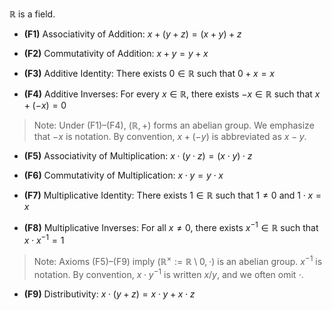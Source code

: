 $\mathbb{R}$ is a field.

- **(F1)** Associativity of Addition: $x + (y + z) = (x + y) + z$
    
- **(F2)** Commutativity of Addition: $x + y = y + x$
    
- **(F3)** Additive Identity: There exists $0 \in \mathbb{R}$ such that $0 + x = x$
    
- **(F4)** Additive Inverses: For every $x \in \mathbb{R}$, there exists $-x \in \mathbb{R}$ such that $x + (-x) = 0$    

> Note: Under (F1)–(F4), $(\mathbb{R}, +)$ forms an abelian group. We emphasize that $-x$ is notation. By convention, $x + (-y)$ is abbreviated as $x - y$.

- **(F5)** Associativity of Multiplication: $x \cdot (y \cdot z) = (x \cdot y) \cdot z$
    
- **(F6)** Commutativity of Multiplication: $x \cdot y = y \cdot x$
    
- **(F7)** Multiplicative Identity: There exists $1 \in \mathbb{R}$ such that $1 \ne 0$ and $1 \cdot x = x$
    
- **(F8)** Multiplicative Inverses: For all $x \ne 0$, there exists $x^{-1} \in \mathbb{R}$ such that $x \cdot x^{-1} = 1$    

> Note: Axioms (F5)–(F9) imply $(\mathbb{R}^\times := \mathbb{R} \setminus {0}, \cdot)$ is an abelian group. $x^{-1}$ is notation. By convention, $x \cdot y^{-1}$ is written $x / y$, and we often omit $\cdot$.

- **(F9)** Distributivity: $x \cdot (y + z) = x \cdot y + x \cdot z$